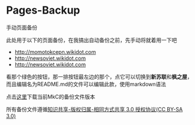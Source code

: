 # Pages-Backup
手动页面备份

此处用于以下的页面备份，在我搞出自动备份之前，先手动将就着用一下吧

* http://momotokcepn.wikidot.com
* http://newsoviet.wikidot.com
* http://newsoviet.wikidot.com

看那个绿色的按钮，那一排按钮最左边的那个，点它可以切换到**新苏联**和**枫之屋**，而且编辑名为README.md的文件可以编辑此款，使用markdown语法

点击[这里](https://github.com/MomotokCepn/MkC-Backup/archive/refs/heads/main.zip)下载当前MkC的备份文件版本

所有备份文件遵循[知识共享-版权归属-相同方式共享 3.0 授权协议(CC BY-SA 3.0)](https://creativecommons.org/licenses/by-sa/3.0/)
